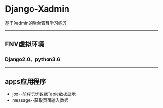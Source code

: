 # Django-Xadmin
基于Xadmin的后台管理学习练习
***
## ENV虚拟环境<br>
### Django2.0、python3.6
***
## apps应用程序<br>  
  * job--前程无忧数据Table数据显示
  * message--获取页面输入数据
 

